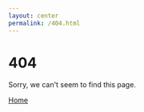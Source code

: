 ```yaml
---
layout: center
permalink: /404.html
---
```


# 404

Sorry, we can't seem to find this page.

<div class="mt3">
  <a href="/" class="button button-blue button-big">Home</a>
</div>
